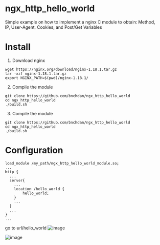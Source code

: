 # ngx_http_hello_world

Simple example on how to implement a nginx C module to obtain: Method, IP, User-Agent, Cookies, and Post/Get Variables

# Install

1. Download nginx
```
wget https://nginx.org/download/nginx-1.18.1.tar.gz
tar -xzf nginx-1.18.1.tar.gz
export NGINX_PATH=$(pwd)/nginx-1.18.1/
```
2. Compile the module
```
git clone https://github.com/bnchdan/ngx_http_hello_world
cd ngx_http_hello_world
./build.sh
```
3. Compile the module
```
git clone https://github.com/bnchdan/ngx_http_hello_world
cd ngx_http_hello_world
./build.sh
```
# Configuration
```
load_module /my_path/ngx_http_hello_world_module.so;
...
http {
  ...
  server{
    ...
    location /hello_world {
        hello_world;
    }
    ...
  }
  ...
}
...
```

go to url/hello_world
![image](https://github.com/bnchdan/ngx_http_hello_world/assets/30780133/4203c7b4-5b8a-42f1-870b-54a5823cd596)


![image](https://github.com/bnchdan/ngx_http_hello_world/assets/30780133/3a26b56f-6a7d-4a21-a2f5-85faee5a5211)

